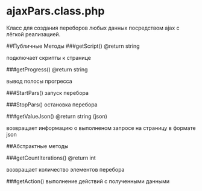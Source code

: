 ajaxPars.class.php
========
Класс для создания переборов любых данных посредством ajax c лёгкой реализацией.


##Публичные Методы
###getScript()
@return string

подключает скрипты к странице

###getProgress()
@return string

вывод полосы прогресса

###StartPars()
запуск перебора

###StopPars()
остановка перебора

###getValueJson()
@return string (json)

возвращает информацию о выполненом запросе на страницу в формате json



##Абстрактные методы

###getCountIterations()
@return int

возвращает количество элементов перебора

###getAction()
выполнение действий c полученными данными

